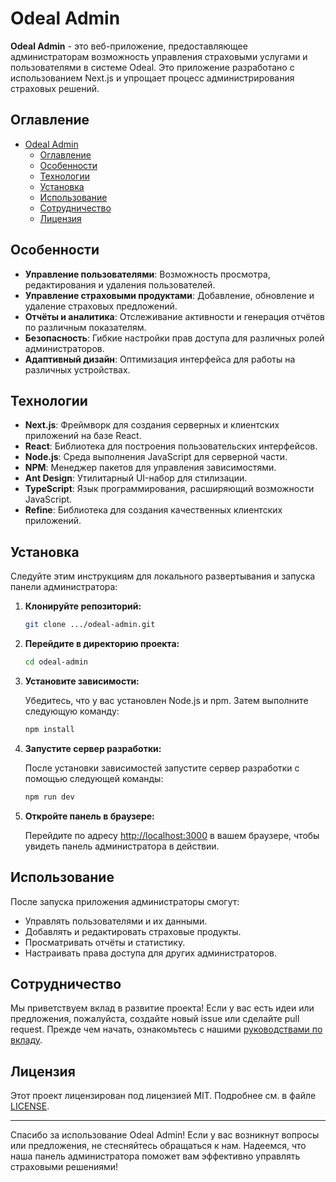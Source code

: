 # Odeal Admin

**Odeal Admin** - это веб-приложение, предоставляющее администраторам возможность управления страховыми услугами и пользователями в системе Odeal. Это приложение разработано с использованием Next.js и упрощает процесс администрирования страховых решений.

## Оглавление

- [Odeal Admin](#odeal-admin)
  - [Оглавление](#оглавление)
  - [Особенности](#особенности)
  - [Технологии](#технологии)
  - [Установка](#установка)
  - [Использование](#использование)
  - [Сотрудничество](#сотрудничество)
  - [Лицензия](#лицензия)

## Особенности

- **Управление пользователями**: Возможность просмотра, редактирования и удаления пользователей.
- **Управление страховыми продуктами**: Добавление, обновление и удаление страховых предложений.
- **Отчёты и аналитика**: Отслеживание активности и генерация отчётов по различным показателям.
- **Безопасность**: Гибкие настройки прав доступа для различных ролей администраторов.
- **Адаптивный дизайн**: Оптимизация интерфейса для работы на различных устройствах.

## Технологии

- **Next.js**: Фреймворк для создания серверных и клиентских приложений на базе React.
- **React**: Библиотека для построения пользовательских интерфейсов.
- **Node.js**: Среда выполнения JavaScript для серверной части.
- **NPM**: Менеджер пакетов для управления зависимостями.
- **Ant Design**: Утилитарный UI-набор для стилизации.
- **TypeScript**: Язык программирования, расширяющий возможности JavaScript.
- **Refine**: Библиотека для создания качественных клиентских приложений.

## Установка

Следуйте этим инструкциям для локального развертывания и запуска панели администратора:

1. **Клонируйте репозиторий:**

   ```bash
   git clone .../odeal-admin.git
   ```

2. **Перейдите в директорию проекта:**

   ```bash
   cd odeal-admin
   ```

3. **Установите зависимости:**

   Убедитесь, что у вас установлен Node.js и npm. Затем выполните следующую команду:

   ```bash
   npm install
   ```

4. **Запустите сервер разработки:**

   После установки зависимостей запустите сервер разработки с помощью следующей команды:

   ```bash
   npm run dev
   ```

5. **Откройте панель в браузере:**

   Перейдите по адресу [http://localhost:3000](http://localhost:3000) в вашем браузере, чтобы увидеть панель администратора в действии.

## Использование

После запуска приложения администраторы смогут:

- Управлять пользователями и их данными.
- Добавлять и редактировать страховые продукты.
- Просматривать отчёты и статистику.
- Настраивать права доступа для других администраторов.

## Сотрудничество

Мы приветствуем вклад в развитие проекта! Если у вас есть идеи или предложения, пожалуйста, создайте новый issue или сделайте pull request. Прежде чем начать, ознакомьтесь с нашими [руководствами по вкладу](CONTRIBUTING.md).

## Лицензия

Этот проект лицензирован под лицензией MIT. Подробнее см. в файле [LICENSE](LICENSE).

---

Спасибо за использование Odeal Admin! Если у вас возникнут вопросы или предложения, не стесняйтесь обращаться к нам. Надеемся, что наша панель администратора поможет вам эффективно управлять страховыми решениями!
